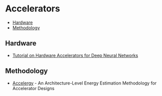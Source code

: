 # Accelerators

- [Hardware](#hardware)
- [Methodology](#methodology)

## Hardware

- [Tutorial on Hardware Accelerators for Deep Neural Networks](http://eyeriss.mit.edu/tutorial.html)

## Methodology

- [Accelergy](http://accelergy.mit.edu/) - An Architecture-Level Energy Estimation Methodology for Accelerator Designs
